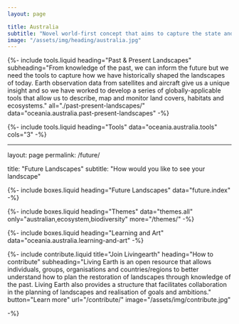 ```yaml
---
layout: page

title: Australia
subtitle: "Novel world-first concept that aims to capture the state and dynamics of Australia’s landscape"
image: "/assets/img/heading/australia.jpg"
---
```


{%-
include tools.liquid
heading="Past & Present Landscapes"
subheading="From knowledge of the past, we can inform the future but we need the tools to capture how we have historically shaped the landscapes of today. Earth observation data from satellites and aircraft give us a unique insight and so we have worked to develop a series of globally-applicable tools that allow us to describe, map and monitor land covers, habitats and ecosystems."
all="./past-present-landscapes/"
data="oceania.australia.past-present-landscapes"
-%}

{%-
include tools.liquid
heading="Tools"
data="oceania.australia.tools"
cols="3"
-%}

---
layout: page
permalink: /future/

title: "Future Landscapes"
subtitle: "How would you like to see your landscape"

{%-
include boxes.liquid
heading="Future Landscapes"
data="future.index"
-%}

{%-
include boxes.liquid
heading="Themes"
data="themes.all"
only="australian,ecosystem,biodiversity"
more="/themes/"
-%}

{%-
include boxes.liquid
heading="Learning and Art"
data="oceania.australia.learning-and-art"
-%}

{%-
include contribute.liquid
title="Join Livingearth"
heading="How to contribute"
subheading="Living Earth is an open resource that allows individuals, groups, organisations and countries/regions to better understand how to plan the restoration of landscapes through knowledge of the past. Living Earth also provides a structure that facilitates collaboration in the planning of landscapes and realisation of goals and ambitions."
button="Learn more" url="/contribute/"
image="/assets/img/contribute.jpg"

-%}
